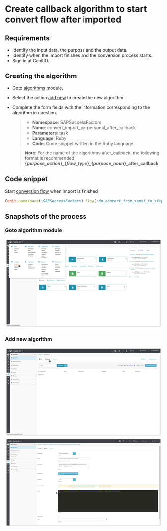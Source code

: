 # Create callback algorithm to start convert flow after imported

## Requirements

* Identify the input data, the purpose and the output data.[<i class="fa fa-external-link" aria-hidden="true"></i>](https://cenit-io.github.io/docs/#/algorithms?id=algorithm39s-attributes)
* Identify when the import finishes and the conversion process starts.
* Sign in at CenitIO.[<i class="fa fa-external-link" aria-hidden="true"></i>](https://cenit.io/users/sign_in)

## Creating the algorithm

* Goto [algorithms](https://cenit.io/algorithm) module.
* Select the action [add new](https://cenit.io/algorithm/new) to create the new algorithm.
* Complete the form fields with the information corresponding to the algorithm in question.

    >- **Namespace**: SAPSuccessFactors
    >- **Name**: convert_import_perpersonal_after_callback
    >- **Parameters**: task
    >- **Language**: Ruby
    >- **Code**: Code snippet written in the Ruby language.

    > **Note**: For the name of the algorithms after_callback, the following format is recommended **{*purpose_action*}\_{*flow_type*}\_{*purpose_noun*}_after_callback**

## Code snippet

Start [conversion flow](../flows/do_convert_from_sapsf_to_sftpstote_perpersonal.md) when import is finished

```ruby
Cenit.namespace(:SAPSuccessFactors).flow(:do_convert_from_sapsf_to_sftpstore_perpersonal).process if task.state[:skiptoken].nil?
```

## Snapshots of the process

### Goto algorithm module

   ![](../assets/snapshots/common-algs/snapshots-001.png)
    
### Add new algorithm

   ![](../assets/snapshots/common-algs/snapshots-002.png)
   ![](../assets/snapshots/sap-sf-algs/snapshots-005.png)

